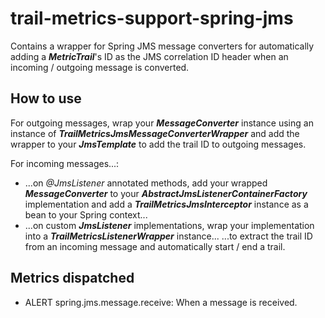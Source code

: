 # trail-metrics-support-spring-jms

Contains a wrapper for Spring JMS message converters for automatically adding a **_MetricTrail_**'s ID as the JMS correlation ID header when an incoming / outgoing message is converted.

## How to use

For outgoing messages, wrap your **_MessageConverter_** instance using an instance of **_TrailMetricsJmsMessageConverterWrapper_** and add the wrapper to your **_JmsTemplate_** to add the trail ID to outgoing messages.

For incoming messages...:
- ...on _@JmsListener_ annotated methods, add your wrapped **_MessageConverter_** to your **_AbstractJmsListenerContainerFactory_** implementation and add a **_TrailMetricsJmsInterceptor_** instance as a bean to your Spring context...
- ...on custom **_JmsListener_** implementations, wrap your implementation into a **_TrailMetricsListenerWrapper_** instance...
...to extract the trail ID from an incoming message and automatically start / end a trail.

## Metrics dispatched
- ALERT spring.jms.message.receive: When a message is received.